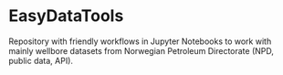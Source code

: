 # EasyDataTools
Repository with friendly workflows in Jupyter Notebooks to work with mainly wellbore datasets from Norwegian Petroleum Directorate (NPD, public data, API).
